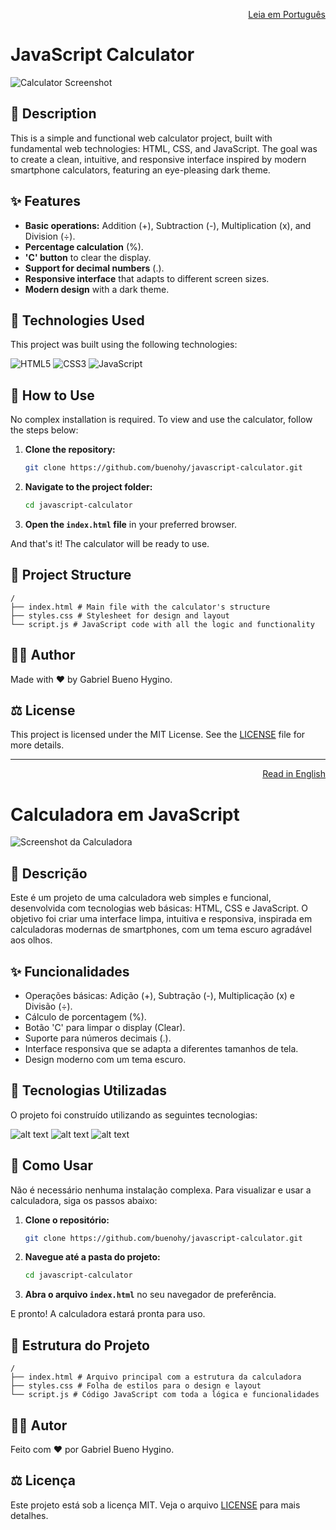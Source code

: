 <p align="right">
  <a href="#-descrição">Leia em Português</a>
</p>

# JavaScript Calculator

![Calculator Screenshot](javascript-calculator.png)

## 📝 Description

This is a simple and functional web calculator project, built with fundamental web technologies: HTML, CSS, and JavaScript. The goal was to create a clean, intuitive, and responsive interface inspired by modern smartphone calculators, featuring an eye-pleasing dark theme.

## ✨ Features

- **Basic operations:** Addition (+), Subtraction (-), Multiplication (x), and Division (÷).
- **Percentage calculation** (%).
- **'C' button** to clear the display.
- **Support for decimal numbers** (.).
- **Responsive interface** that adapts to different screen sizes.
- **Modern design** with a dark theme.

## 🚀 Technologies Used

This project was built using the following technologies:

![HTML5](https://img.shields.io/badge/html5-%23E34F26.svg?style=for-the-badge&logo=html5&logoColor=white)
![CSS3](https://img.shields.io/badge/css3-%231572B6.svg?style=for-the-badge&logo=css3&logoColor=white)
![JavaScript](https://img.shields.io/badge/javascript-%23323330.svg?style=for-the-badge&logo=javascript&logoColor=%23F7DF1E)

## 📂 How to Use

No complex installation is required. To view and use the calculator, follow the steps below:

1.  **Clone the repository:**

    ```sh
    git clone https://github.com/buenohy/javascript-calculator.git
    ```

2.  **Navigate to the project folder:**

    ```sh
    cd javascript-calculator
    ```

3.  **Open the `index.html` file** in your preferred browser.

And that's it! The calculator will be ready to use.

## 📁 Project Structure

```
/
├── index.html # Main file with the calculator's structure
├── styles.css # Stylesheet for design and layout
└── script.js # JavaScript code with all the logic and functionality
```

## 👨‍💻 Author

Made with ❤️ by Gabriel Bueno Hygino.

## ⚖️ License

This project is licensed under the MIT License. See the [LICENSE](LICENSE) file for more details.

---

<p align="right">
  <a href="#javascript-calculator">Read in English</a>
</p>

# Calculadora em JavaScript

![Screenshot da Calculadora](javascript-calculator.png)

## 📝 Descrição

Este é um projeto de uma calculadora web simples e funcional, desenvolvida com tecnologias web básicas: HTML, CSS e JavaScript. O objetivo foi criar uma interface limpa, intuitiva e responsiva, inspirada em calculadoras modernas de smartphones, com um tema escuro agradável aos olhos.

## ✨ Funcionalidades

- Operações básicas: Adição (+), Subtração (-), Multiplicação (x) e Divisão (÷).
- Cálculo de porcentagem (%).
- Botão 'C' para limpar o display (Clear).
- Suporte para números decimais (.).
- Interface responsiva que se adapta a diferentes tamanhos de tela.
- Design moderno com um tema escuro.

## 🚀 Tecnologias Utilizadas

O projeto foi construído utilizando as seguintes tecnologias:

![alt text](https://img.shields.io/badge/html5-%23E34F26.svg?style=for-the-badge&logo=html5&logoColor=white)
![alt text](https://img.shields.io/badge/css3-%231572B6.svg?style=for-the-badge&logo=css3&logoColor=white)
![alt text](https://img.shields.io/badge/javascript-%23323330.svg?style=for-the-badge&logo=javascript&logoColor=%23F7DF1E)

## 📂 Como Usar

Não é necessário nenhuma instalação complexa. Para visualizar e usar a calculadora, siga os passos abaixo:

1.  **Clone o repositório:**

    ```sh
    git clone https://github.com/buenohy/javascript-calculator.git
    ```

2.  **Navegue até a pasta do projeto:**

    ```sh
    cd javascript-calculator
    ```

3.  **Abra o arquivo `index.html`** no seu navegador de preferência.

E pronto! A calculadora estará pronta para uso.

## 📁 Estrutura do Projeto

```
/
├── index.html # Arquivo principal com a estrutura da calculadora
├── styles.css # Folha de estilos para o design e layout
└── script.js # Código JavaScript com toda a lógica e funcionalidades
```

## 👨‍💻 Autor

Feito com ❤️ por Gabriel Bueno Hygino.

## ⚖️ Licença

Este projeto está sob a licença MIT. Veja o arquivo [LICENSE](LICENSE) para mais detalhes.
